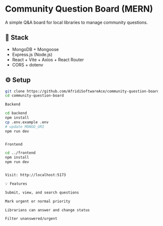 # Community Question Board (MERN)

A simple Q&A board for local libraries to manage community questions.

## 🧩 Stack
- MongoDB + Mongoose
- Express.js (Node.js)
- React + Vite + Axios + React Router
- CORS + dotenv

## ⚙️ Setup

```bash
git clone https://github.com/AfridiSoftwareAce/community-question-board.git
cd community-question-board

Backend

cd backend
npm install
cp .env.example .env
# update MONGO_URI
npm run dev


Frontend

cd ../frontend
npm install
npm run dev


Visit: http://localhost:5173

💡 Features

Submit, view, and search questions

Mark urgent or normal priority

Librarians can answer and change status

Filter unanswered/urgent